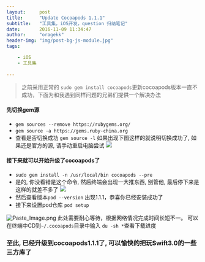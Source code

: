 ```yaml
---
layout:     post
title:      "Update Cocoapods 1.1.1"
subtitle:   "工具集，iOS开发，question 归纳笔记"
date:       2016-11-09 11:34:47
author:     "oragekk"
header-img: "img/post-bg-js-module.jpg"
tags:

    - iOS
    - 工具集
     
---
```


>之前采用正常的 ``sudo gem install cocoapods``更新cocoapods版本一直不成功，下面为和我遇到同样问题的兄弟们提供一个解决办法

#### 先切换gem源
- ``gem sources --remove https://rubygems.org/``
- ``gem source -a https://gems.ruby-china.org``
- 查看是否切换成功 ``gem source -l``
如果出现下图这样的就说明切换成功了, 如果还是官方的源, 请手动重启电脑尝试
![](http://upload-images.jianshu.io/upload_images/2076247-365912ab78be4906.jpg?imageMogr2/auto-orient/strip%7CimageView2/2/w/1240)

#### 接下来就可以开始升级了cocoapods了
 - ``sudo gem install -n /usr/local/bin cocoapods --pre`` 
 - 是的, 你没看错是这个命令, 然后终端会出现一大推东西, 别管他, 最后停下来是这样的就差不多了
![](http://upload-images.jianshu.io/upload_images/2076247-81b6046594fe772b.jpg?imageMogr2/auto-orient/strip%7CimageView2/2/w/1240)
 - 然后查看版本``pod --version``
出现1.1.1，恭喜你已经安装成功了
 - 接下来设置pod仓库 ``pod setup``

![Paste_Image.png](http://upload-images.jianshu.io/upload_images/2076247-cafa12def948db48.png?imageMogr2/auto-orient/strip%7CimageView2/2/w/1240)
此处需要耐心等待，根据网络情况完成时间长短不一。
可以在终端中CD到``~/.cocoapods``目录中输入 ``du -sh *``查看下载进度
### 至此, 已经升级到cocoapods1.1.1了, 可以愉快的把玩Swift3.0的一些三方库了

